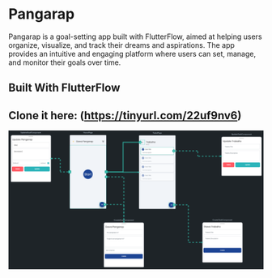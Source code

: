 # Pangarap

Pangarap is a goal-setting app built with FlutterFlow, aimed at helping users organize, visualize, and track their dreams and aspirations. The app provides an intuitive and engaging platform where users can set, manage, and monitor their goals over time.

## Built With FlutterFlow

## Clone it here: (https://tinyurl.com/22uf9nv6)

![Storyboard](Storyboard.png) 
